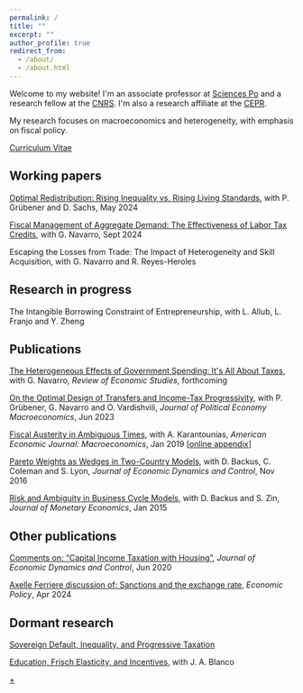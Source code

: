 ```yaml
---
permalink: /
title: ""
excerpt: ""
author_profile: true
redirect_from: 
  - /about/
  - /about.html
---
```


Welcome to my website! I'm an associate professor at [Sciences Po](https://www.sciencespo.fr/department-economics/) and a research fellow at the [CNRS](https://cnrs.fr/en/). I'm also a research affiliate at the [CEPR](https://cepr.org/). 

My research focuses on macroeconomics and heterogeneity, with emphasis on fiscal policy.

[Curriculum Vitae](/files/CV_AxelleFerriere.pdf)


## Working papers

[Optimal Redistribution: Rising Inequality vs. Rising Living Standards](/files/FGS_202405.pdf), with P. Grübener and D. Sachs, May 2024

[Fiscal Management of Aggregate Demand: The Effectiveness of Labor Tax Credits](/files/FN_IMF_202409.pdf), with G. Navarro, Sept 2024

Escaping the Losses from Trade: The Impact of Heterogeneity and Skill Acquisition, with G. Navarro and R. Reyes-Heroles


## Research in progress

The Intangible Borrowing Constraint of Entrepreneurship, with L. Allub, L. Franjo and Y. Zheng


## Publications

[The Heterogeneous Effects of Government Spending: It's All About Taxes](/files/HEFP_FN_20240301.pdf), with G. Navarro, _Review of Economic Studies_, forthcoming

[On the Optimal Design of Transfers and Income-Tax Progressivity](/files/FGNV_Draft_2022.10.pdf), with P. Grübener, G. Navarro and O. Vardishvili, _Journal of Political Economy Macroeconomics_, Jun 2023

[Fiscal Austerity in Ambiguous Times](https://www.aeaweb.org/articles?id=10.1257/mac.20160085), with A. Karantounias, _American Economic Journal: Macroeconomics_, Jan 2019 [[online appendix](/files/fiscal_austerity_online.pdf)]

[Pareto Weights as Wedges in Two-Country Models](https://www.sciencedirect.com/science/article/abs/pii/S0165188916300501), with D. Backus, C. Coleman and S. Lyon, _Journal of Economic Dynamics and Control_, Nov 2016

[Risk and Ambiguity in Business Cycle Models](https://www.sciencedirect.com/science/article/pii/S0304393214001810), with D. Backus and S. Zin, _Journal of Monetary Economics_, Jan 2015


## Other publications

[Comments on: “Capital Income Taxation with Housing”](https://www.sciencedirect.com/science/article/abs/pii/S0165188920300531), _Journal of Economic Dynamics and Control_, Jun 2020

[Axelle Ferriere discussion of: Sanctions and the exchange rate](https://academic.oup.com/economicpolicy/article-abstract/39/118/355/7699773), _Economic Policy_, Apr 2024


## Dormant research

[Sovereign Default, Inequality, and Progressive Taxation](/files/Ferriere_default_2015.pdf)

[Education, Frisch Elasticity, and Incentives](/files/BlancoFerriere_201312.pdf), with J. A. Blanco


[+](https://sciencespo.zoom.us/j/9582773300)



